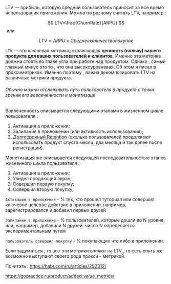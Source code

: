 LTV — прибыль, которую средний пользователь приносит за все время использования приложения. Можно по разному считать LTV, например : 

$$
LTV=\frac{ChurnRate}{ARPU}
$$​
или 

$$
LTV=ARPU×Среднее количество покупок
$$

`LTV` — это ключевая метрика, отражающая **ценность (пользу) вашего продукта для ваших пользователей и клиентов**. Именно эта метрика должна стоять во главе угла при работе над продуктом. Однако , самый главный минус это то , что она высокоуровневая. Об этом я писал в проксиметриках. Именно поэтому , важна декомпозировать LTV на различные метрики продукта. 

<h6>Обычно можно отслеживать путь пользователя в продукте с точки зрения его вовлеченности и монетизаци</h6>

Вовлеченность описывается следующими этапами в жизненном цикле пользователя :
1. Активация в приложении;
2. Залипание в приложении (или активность использования);
3. [Долгосрочный Retention](https://gopractice.ru/product/retention/) (сколько пользователей продолжают использовать продукт спустя месяц, два месяца и так далее после регистрации).

Монетизация же описывается следующей последовательностью этапов жизненного цикла пользователя :
1. Активация в приложении;
2. Увидел продающий экран;
3. Совершил первую покупку;
4. Совершил вторую покупку;

`Активация в приложение` - % тех, кто прошел туториал или совершил ключевое целевое действие в приложении, например, зарегистрировался и добавил первых друзей

`Залипание в приложение` - % пользователей, которые дошли до N уровня, или, например, добавили N друзей: число N определяется экспериментальным путем

`пользователь совершил покупку` - % покупающих что либо в приложении. 

Если задуматься , то все эти метрики влияют на LTV , то есть опять же возможно выступают своего рода прокси - метрикой. 






Почитать : 
https://habr.com/ru/articles/292312/

https://gopractice.ru/product/added_value_metrics/